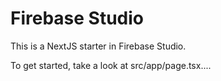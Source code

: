 # Firebase Studio

This is a NextJS starter in Firebase Studio.

To get started, take a look at src/app/page.tsx....
